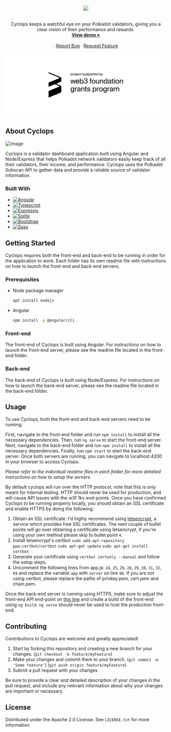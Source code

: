 <!-- PROJECT LOGO -->
<br />
<div align="center">
<img src="https://user-images.githubusercontent.com/34348870/221376798-866f34c8-5a1e-4194-be8c-b1888ac43f65.png">

  <p align="center" style="margin-top: 30px;">
    Cyclops keeps a watchful eye on your Polkadot validators, giving you a clear vision of their performance and rewards.
    <br />
    <a href="https://dashboard.decentradot.com"><strong>View demo »</strong></a>
    <br />
    <br />
    ·
    <a href="https://github.com/ArthurHoeke/cyclops/issues/new">Report Bug</a>
    ·
    <a href="https://github.com/ArthurHoeke/cyclops/issues/new">Request Feature</a>
  </p>
</div>

<img style="width: 100%; height: 200px;" src="https://raw.githubusercontent.com/w3f/Grants-Program/00855ef70bc503433dc9fccc057c2f66a426a82b/static/img/badge_black.svg">


<!-- ABOUT THE PROJECT -->
## About Cyclops

![image](https://github.com/ArthurHoeke/cyclops/assets/34348870/5846e379-81e8-4a4a-a7eb-4b9d6a809ab3)



Cyclops is a validator dashboard application built using Angular and Node/Express that helps Polkadot network validators easily keep track of all their validators, their income, and performance. Cyclops uses the Polkadot Subscan API to gather data and provide a reliable source of validator information.



### Built With

* [![Angular][Angular.io]][Angular-url]
* [![Typescript][Typescriptlang.org]][Typescript-url]
* [![Expressjs][Expressjs.com]][Expressjs-url]
* [![Sqlite][Sqlite.org]][Sqlite-url]
* [![Bootstrap][Bootstrap.com]][Bootstrap-url]
* [![Sass][Sass-lang.com]][Sass-url]



<!-- GETTING STARTED -->
## Getting Started

Cyclops requires both the front-end and back-end to be running in order for the application to work. Each folder has its own readme file with instructions on how to launch the front-end and back-end servers.

### Prerequisites

* Node package manager
  ```sh
  apt install nodejs
  ```
  
* Angular
  ```sh
  npm install -g @angular/cli
  ```

### Front-end

The front-end of Cyclops is built using Angular. For instructions on how to launch the front-end server, please see the readme file located in the front-end folder.

### Back-end

The back-end of Cyclops is built using Node/Express. For instructions on how to launch the back-end server, please see the readme file located in the back-end folder.

<!-- USAGE EXAMPLES -->
## Usage

To use Cyclops, both the front-end and back-end servers need to be running.

First, navigate to the front-end folder and run `npm install` to install all the necessary dependencies. Then, run `ng serve` to start the front-end server. Next, navigate to the back-end folder and run `npm install` to install all the necessary dependencies. Finally, run `npm start` to start the back-end server. Once both servers are running, you can navigate to localhost:4200 in your browser to access Cyclops.

*Please refer to the individual readme files in each folder for more detailed instructions on how to setup the servers.*

By default cyclops will run over the HTTP protocol, note that this is only meant for internal testing. HTTP should never be used for production, and will cause API issues with the w3f 1kv end-points. Once you have confirmed Cyclops to be running properly locally, you should obtain an SSL certificate and enable HTTPS by doing the following:

1. Obtain an SSL certificate.
I'd highly recommend using [letsencrypt](https://letsencrypt.org/), a service which provides free SSL certificates. The next couple of bullet points will go over obtaining a certificate using letsencrypt, if you're using your own method please skip to bullet point `4`.
2. Install letsencrypt's certbot
`sudo add-apt-repository ppa:certbot/certbot`
`sudo apt-get update`
`sudo apt-get install certbot`
3. Generate your certificate using `certbot certonly --manual` and follow the setup steps.
4. Uncomment the following lines from app.js: `24`, `25`, `26`, `28`, `29`, `30`, `31`, `32`, `69` and replace the variable `app` with `server` on line `98`. If you are not using certbot, please replace the paths of privkey.pem, cert.pem and chain.pem.

Once the back-end server is running using HTTPS, make sure to adjust the front-end API end-point on [this line](https://github.com/ArthurHoeke/cyclops/blob/9acdabcff868fe93636a71d917bee119e8605b50/front-end/src/app/services/api/api.service.ts#L16) and create a build of the front-end using `ng build`. `ng serve` should never be used to host the production front-end.

<!-- CONTRIBUTING -->
## Contributing

Contributions to Cyclops are welcome and greatly appreciated!

1. Start by forking this repository and creating a new branch for your changes. (`git checkout -b feature/myFeature`)
2. Make your changes and commit them to your branch. (`git commit -m 'Some feature'`) (`git push origin feature/myFeature`)
3. Submit a pull request with your changes

Be sure to provide a clear and detailed description of your changes in the pull request, and include any relevant information about why your changes are important or necessary.

<!-- LICENSE -->
## License

Distributed under the Apache 2.0 License. See `LICENSE.txt` for more information.

[Angular.io]: https://img.shields.io/badge/Angular-DD0031?style=for-the-badge&logo=angular&logoColor=white
[Angular-url]: https://angular.io/
[Bootstrap.com]: https://img.shields.io/badge/Bootstrap-563D7C?style=for-the-badge&logo=bootstrap&logoColor=white
[Bootstrap-url]: https://getbootstrap.com
[Typescriptlang.org]: https://img.shields.io/badge/Typescript-0769AD?style=for-the-badge&logo=typescript&logoColor=white
[Typescript-url]: https://typescriptlang.org
[Expressjs.com]: https://img.shields.io/badge/Express-FFFFFF?style=for-the-badge&logo=express&logoColor=black
[Expressjs-url]: https://expressjs.com/
[Sass-lang.com]:https://img.shields.io/badge/sass-bf4080?style=for-the-badge&logo=sass&logoColor=white
[Sass-url]: https://sass-lang.com/
[Sqlite.org]:https://img.shields.io/badge/sqlite-044a64?style=for-the-badge&logo=sqlite&logoColor=white
[Sqlite-url]: https://sqlite.org/
